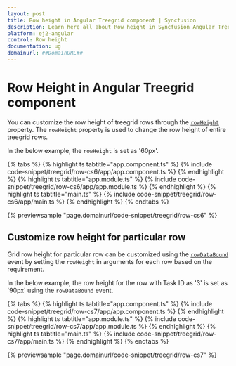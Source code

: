 ```yaml
---
layout: post
title: Row height in Angular Treegrid component | Syncfusion
description: Learn here all about Row height in Syncfusion Angular Treegrid component of Syncfusion Essential JS 2 and more.
platform: ej2-angular
control: Row height 
documentation: ug
domainurl: ##DomainURL##
---
```


# Row Height in Angular Treegrid component

You can customize the row height of treegrid rows through the [`rowHeight`](https://ej2.syncfusion.com/angular/documentation/api/treegrid/#rowheight) property. The `rowHeight` property is used to change the row height of entire treegrid rows.

In the below example, the `rowHeight` is set as '60px'.

{% tabs %}
{% highlight ts tabtitle="app.component.ts" %}
{% include code-snippet/treegrid/row-cs6/app/app.component.ts %}
{% endhighlight %}
{% highlight ts tabtitle="app.module.ts" %}
{% include code-snippet/treegrid/row-cs6/app/app.module.ts %}
{% endhighlight %}
{% highlight ts tabtitle="main.ts" %}
{% include code-snippet/treegrid/row-cs6/app/main.ts %}
{% endhighlight %}
{% endtabs %}
  
{% previewsample "page.domainurl/code-snippet/treegrid/row-cs6" %}

## Customize row height for particular row

Grid row height for particular row can be customized using the [`rowDataBound`](https://ej2.syncfusion.com/angular/documentation/api/treegrid/#rowdatabound)
event by setting the `rowHeight` in arguments for each row based on the requirement.

In the below example, the row height for the row with Task ID as '3' is set as '90px' using the `rowDataBound` event.

{% tabs %}
{% highlight ts tabtitle="app.component.ts" %}
{% include code-snippet/treegrid/row-cs7/app/app.component.ts %}
{% endhighlight %}
{% highlight ts tabtitle="app.module.ts" %}
{% include code-snippet/treegrid/row-cs7/app/app.module.ts %}
{% endhighlight %}
{% highlight ts tabtitle="main.ts" %}
{% include code-snippet/treegrid/row-cs7/app/main.ts %}
{% endhighlight %}
{% endtabs %}
  
{% previewsample "page.domainurl/code-snippet/treegrid/row-cs7" %}